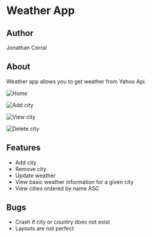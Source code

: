 # Weather App

## Author
Jonathan Corral

## About
Weather app allows you to get weather from Yahoo Api.

![Home](home.png)

![Add city](add.png)

![View city](city.png)

![Delete city](delete.png)

## Features
- Add city
- Remove city
- Update weather
- View basic weather information for a given city
- View cities ordered by name ASC

## Bugs
- Crash if city or country does not exist
- Layouts are not perfect
